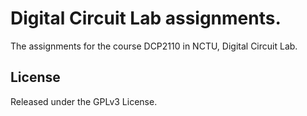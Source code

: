 Digital Circuit Lab assignments.
====================================

The assignments for the course DCP2110 in NCTU,
Digital Circuit Lab.

License
-------

Released under the GPLv3 License.

